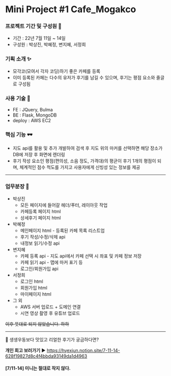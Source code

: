 # Mini Project #1 Cafe_Mogakco
### 프로젝트 기간 및 구성원 🎈
- 기간 : 22년 7월 11일 ~ 14일
- 구성원 : 박상진, 박혜정, 변지혜, 서정희
### 기획 소개 ✨
- 모각코(모여서 각자 코딩)하기 좋은 카페를 등록
- 이미 등록된 카페는 다수의 유저가 후기를 남길 수 있으며, 후기는 평점 요소와 줄글로 구성됨
### 사용 기술 🎃
- FE : JQuery, Bulma
- BE : Flask, MongoDB
- deploy : AWS EC2
### 핵심 기능 🕶
- 지도 api를 활용 및 추가 개발하여 검색 후 지도 위의 마커를 선택하면 해당 장소가 DB에 저장 후 화면에 렌더링
- 후기 작성 요소인 평점(편의성, 소음 정도, 가격대)의 평균이 후기 1개의 평점이 되며, 체계적인 점수 척도를 가지고 사용자에게 신빙성 있는 정보를 제공
----
### 업무분장 🎊
- 박상진
  - 모든 페이지에 들어갈 헤더/푸터, 레이아웃 작업
  - 카페등록 페이지 html
  - 상세후기 페이지 html
- 박혜정
  - 메인페이지 html - 등록된 카페 목록 리스트업
  - 후기 작성/수정/삭제 api
  - 내정보 읽기/수정 api
- 변지혜
  - 카페 등록 api - 지도 api에서 카페 선택 시 좌표 및 카페 정보 저장
  - 카페 읽기 api - 맵에 마커 표기 등
  - 로그인/회원가입 api
- 서정희
  - 로그인 html
  - 회원가입 html
  - 마이페이지 html
- 그 외
  - AWS 서버 업로드 + 도메인 연결
  - 시연 영상 촬영 후 유튜브 업로드

~~이후 뜻대로 되지 않았습니다. 하하~~

----
🎫 생생우동보다 맛있고 리얼한 후기가 궁금하다면?

**개인 회고 보러가기** ▶ https://hyexjun.notion.site/7-11-14-628f19827d8c4f4bbda93149da1d4963

#### [7/11-14] 미니는 절대로 작지 않다.

